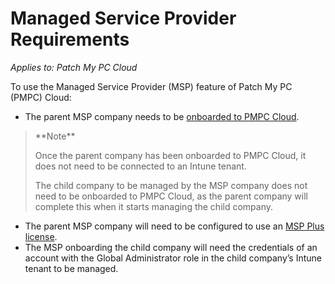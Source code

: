 # Managed Service Provider Requirements

_Applies to: Patch My PC Cloud_

To use the Managed Service Provider (MSP) feature of Patch My PC (PMPC) Cloud:

* The parent MSP company needs to be [onboarded to PMPC Cloud](../onboard-to-cloud.md).

> \*\*Note\*\*
>
> Once the parent company has been onboarded to PMPC Cloud, it does not need to be connected to an Intune tenant.
>
> The child company to be managed by the MSP company does not need to be onboarded to PMPC Cloud, as the parent company will complete this when it starts managing the child company.

* The parent MSP company will need to be configured to use an [MSP Plus license](license-the-managed-service-provider-feature.md).
* The MSP onboarding the child company will need the credentials of an account with the Global Administrator role in the child company’s Intune tenant to be managed.